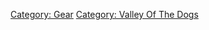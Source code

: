 [Category: Gear](Category:_Gear "wikilink") [Category: Valley Of The
Dogs](Category:_Valley_Of_The_Dogs "wikilink")
